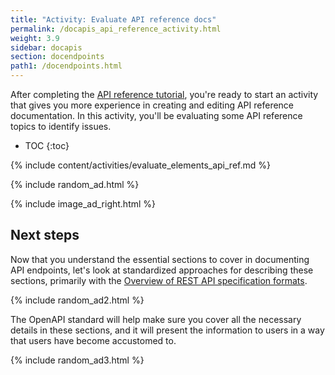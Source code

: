 ```yaml
---
title: "Activity: Evaluate API reference docs"
permalink: /docapis_api_reference_activity.html
weight: 3.9
sidebar: docapis
section: docendpoints
path1: /docendpoints.html
---
```


After completing the [API reference tutorial](docapis_api_reference_tutorial_overview.html), you're ready to start an activity that gives you more experience in creating and editing API reference documentation. In this activity, you'll be evaluating some API reference topics to identify issues.

* TOC
{:toc}

{% include content/activities/evaluate_elements_api_ref.md %}

{% include random_ad.html %}

{% include image_ad_right.html %}

## Next steps

Now that you understand the essential sections to cover in documenting API endpoints, let's look at standardized approaches for describing these sections, primarily with the [Overview of REST API specification formats](pubapis_rest_specification_formats.html).

{% include random_ad2.html %}

The OpenAPI standard will help make sure you cover all the necessary details in these sections, and it will present the information to users in a way that users have become accustomed to.

{% include random_ad3.html %}
